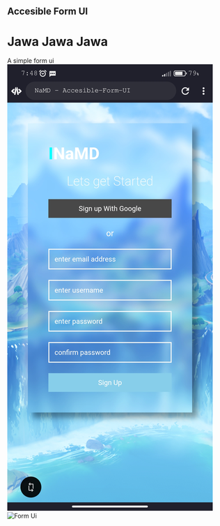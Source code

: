 ## Accesible Form UI
# Jawa Jawa Jawa
A simple form ui
![Form UI](./Screenshot_2025-06-01-07-48-32-305_com.foxdebug.acode.jpg)
![Form Ui](.Screenshot_2025-06-01-07-49-24-076_com.foxdebug.acode.jpg)
